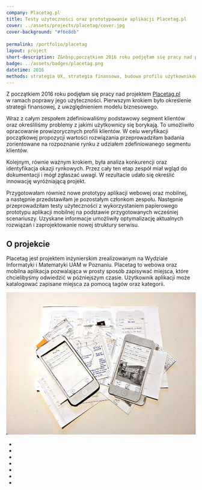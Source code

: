 ```yaml
---
company: Placetag.pl
title: Testy użyteczności oraz prototypowanie aplikacji Placetag.pl
cover: ../assets/projects/placetag/cover.jpg
cover-background: "#f6e8db"

permalink: /portfolio/placetag
layout: project
short-description: Z&nbsp;początkiem 2016 roku podjęłam się pracy nad projektem Placetag.pl w&nbsp;ramach poprawy jego użyteczności
badge: ../assets/badges/placetag.png
datetime: 2016
methods: strategia UX, strategia finansowa, budowa profilu użytkowników, identyfikacja kluczowych wrażeń, macierz analizy konkurencji, identyfikacja okazji rynkowych, scenariusze, sesja badania użytkowników,  testy użyteczności, grupowanie wyników, prototypowanie, strukturyzacja
---
```


<p>Z&nbsp;początkiem 2016 roku podjęłam się pracy nad projektem <a target="_blank" href="http://placetag.pl">Placetag.pl</a> w&nbsp;ramach poprawy jego użyteczności. Pierwszym krokiem było określenie strategii finansowej, z&nbsp;uwzględnieniem modelu biznesowego.</p>

<p>Wraz z&nbsp;całym zespołem zdefiniowaliśmy podstawowy segment klientów oraz określiliśmy problemy z&nbsp;jakimi użytkownicy się borykają. To umożliwiło opracowanie prowizorycznych profili klientów. W&nbsp;celu weryfikacji początkowej propozycji wartości rozwiązania przeprowadziłam badania zorientowane na rozpoznanie rynku z&nbsp;udziałem zdefiniowanego segmentu klientów.</p>

<p>Kolejnym, równie ważnym krokiem, była analiza konkurencji oraz identyfikacja okazji rynkowych. Przez cały ten etap zespół miał wgląd do dokumentacji i&nbsp;mógł zgłaszać uwagi. W&nbsp;rezultacie udało się określić innowację wyróżniającą projekt.</p>

<p>Przygotowałam również nowe prototypy aplikacji webowej oraz mobilnej, a&nbsp;następnie przedstawiłam je pozostałym członkom zespołu. Następnie przeprowadziłam testy użyteczności z&nbsp;wykorzystaniem papierowego prototypu aplikacji mobilnej na podstawie przygotowanych wcześniej scenariuszy. Uzyskane informacje umożliwiły optymalizację aktualnych rozwiązań i&nbsp;zaprojektowanie nowej struktury serwisu.</p>

<h2>O projekcie</h2>

<p>Placetag jest projektem inżynierskim zrealizowanym na Wydziale Informatyki i&nbsp;Matematyki UAM w&nbsp;Poznaniu. Placetag to webowa oraz mobilna aplikacja pozwalająca w prosty sposób zapisywać miejsca, które chcielibyśmy odwiedzić w późniejszym czasie. Użytkownik aplikacji może katalogować zapisane miejsca za pomocą tagów oraz kategorii.</p>

<div class="project-image">
	<img class="item" src="../assets/projects/placetag/5.jpg" href="../assets/projects/placetag/5.jpg" />
</div>

<ul class="gallery">
	<li class="item" href="../assets/projects/placetag/4.jpg" style="background-image: url(../assets/projects/placetag/4.jpg);"></li>
	<li class="item" href="../assets/projects/placetag/0.jpg" style="background-image: url(../assets/projects/placetag/0.jpg);"></li>
	<li class="item" href="../assets/projects/placetag/1.jpg" style="background-image: url(../assets/projects/placetag/1.jpg);"></li>
	<li class="item" href="../assets/projects/placetag/2.jpg" style="background-image: url(../assets/projects/placetag/2.jpg);"></li>
	<li class="item" href="../assets/projects/placetag/3.jpg" style="background-image: url(../assets/projects/placetag/3.jpg);"></li>
	<li class="item" href="../assets/projects/placetag/6.jpg" style="background-image: url(../assets/projects/placetag/6.jpg);"></li>
	<li class="item" href="../assets/projects/placetag/7.jpg" style="background-image: url(../assets/projects/placetag/7.jpg);"></li>
</ul>
